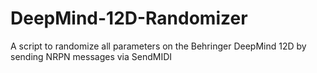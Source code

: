# DeepMind-12D-Randomizer
A script to randomize all parameters on the Behringer DeepMind 12D by sending NRPN messages via SendMIDI

